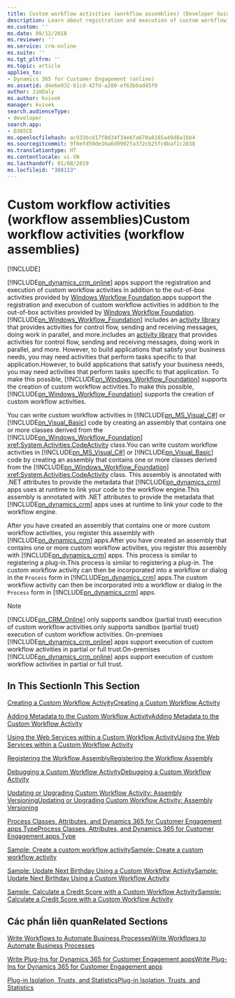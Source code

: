 ```yaml
---
title: Custom workflow activities (workflow assemblies) (Developer Guide for Dynamics 365 for Customer Engagement apps) | MicrosoftDocs
description: Learn about registration and execution of custom workflow activities in addition to the out-of-box activities provided by Windows Workflow Foundation. You can write custom workflow activities in Microsoft Visual C# or Visual Basic .NET code by creating an assembly that contains one or more classes derived from the Windows Workflow FoundationCodeActivity class.
ms.custom: ''
ms.date: 09/12/2018
ms.reviewer: ''
ms.service: crm-online
ms.suite: ''
ms.tgt_pltfrm: ''
ms.topic: article
applies_to:
- Dynamics 365 for Customer Engagement (online)
ms.assetid: d4e6e932-61cd-42fd-a280-ef63bbad45f0
author: JimDaly
ms.author: kvivek
manager: kvivek
search.audienceType:
- developer
search.app:
- D365CE
ms.openlocfilehash: ac933bcd17f0d34f34e6fa670a8165a49d8a1bb4
ms.sourcegitcommit: 9f0efd59de16a6d9902fa372cb25fc0baf1c2838
ms.translationtype: HT
ms.contentlocale: vi-VN
ms.lasthandoff: 01/08/2019
ms.locfileid: "388113"
---
```

# <a name="custom-workflow-activities-workflow-assemblies"></a><span data-ttu-id="6aa49-104">Custom workflow activities (workflow assemblies)</span><span class="sxs-lookup"><span data-stu-id="6aa49-104">Custom workflow activities (workflow assemblies)</span></span>

[!INCLUDE[](../includes/cc_applies_to_update_9_0_0.md)]

[!INCLUDE[pn_dynamics_crm_online](../includes/pn-dynamics-crm-online.md)] <span data-ttu-id="6aa49-105">apps support the registration and execution of custom workflow activities in addition to the out-of-box activities provided by [Windows Workflow Foundation](https://msdn.microsoft.com/netframework/aa663328.aspx).</span><span class="sxs-lookup"><span data-stu-id="6aa49-105">apps support the registration and execution of custom workflow activities in addition to the out-of-box activities provided by [Windows Workflow Foundation](https://msdn.microsoft.com/netframework/aa663328.aspx).</span></span> [!INCLUDE[pn_Windows_Workflow_Foundation](../includes/pn-windows-workflow-foundation.md)] <span data-ttu-id="6aa49-106">includes an [activity library](https://msdn.microsoft.com/library/dd489459.aspx) that provides activities for control flow, sending and receiving messages, doing work in parallel, and more.</span><span class="sxs-lookup"><span data-stu-id="6aa49-106">includes an [activity library](https://msdn.microsoft.com/library/dd489459.aspx) that provides activities for control flow, sending and receiving messages, doing work in parallel, and more.</span></span> <span data-ttu-id="6aa49-107">However, to build applications that satisfy your business needs, you may need activities that perform tasks specific to that application.</span><span class="sxs-lookup"><span data-stu-id="6aa49-107">However, to build applications that satisfy your business needs, you may need activities that perform tasks specific to that application.</span></span> <span data-ttu-id="6aa49-108">To make this possible, [!INCLUDE[pn_Windows_Workflow_Foundation](../includes/pn-windows-workflow-foundation.md)] supports the creation of custom workflow activities.</span><span class="sxs-lookup"><span data-stu-id="6aa49-108">To make this possible, [!INCLUDE[pn_Windows_Workflow_Foundation](../includes/pn-windows-workflow-foundation.md)] supports the creation of custom workflow activities.</span></span>  
  
 <span data-ttu-id="6aa49-109">You can write custom workflow activities in [!INCLUDE[pn_MS_Visual_C#](../includes/pn-ms-visual-csharp.md)] or [!INCLUDE[pn_Visual_Basic](../includes/pn-visual-basic.md)] code by creating an assembly that contains one or more classes derived from the [!INCLUDE[pn_Windows_Workflow_Foundation](../includes/pn-windows-workflow-foundation.md)] <xref:System.Activities.CodeActivity> class.</span><span class="sxs-lookup"><span data-stu-id="6aa49-109">You can write custom workflow activities in [!INCLUDE[pn_MS_Visual_C#](../includes/pn-ms-visual-csharp.md)] or [!INCLUDE[pn_Visual_Basic](../includes/pn-visual-basic.md)] code by creating an assembly that contains one or more classes derived from the [!INCLUDE[pn_Windows_Workflow_Foundation](../includes/pn-windows-workflow-foundation.md)] <xref:System.Activities.CodeActivity> class.</span></span> <span data-ttu-id="6aa49-110">This assembly is annotated with .NET attributes to provide the metadata that [!INCLUDE[pn_dynamics_crm](../includes/pn-dynamics-crm.md)] apps uses at runtime to link your code to the workflow engine.</span><span class="sxs-lookup"><span data-stu-id="6aa49-110">This assembly is annotated with .NET attributes to provide the metadata that [!INCLUDE[pn_dynamics_crm](../includes/pn-dynamics-crm.md)] apps uses at runtime to link your code to the workflow engine.</span></span>  
  
 <span data-ttu-id="6aa49-111">After you have created an assembly that contains one or more custom workflow activities, you register this assembly with [!INCLUDE[pn_dynamics_crm](../includes/pn-dynamics-crm.md)] apps.</span><span class="sxs-lookup"><span data-stu-id="6aa49-111">After you have created an assembly that contains one or more custom workflow activities, you register this assembly with [!INCLUDE[pn_dynamics_crm](../includes/pn-dynamics-crm.md)] apps.</span></span> <span data-ttu-id="6aa49-112">This process is similar to registering a plug-in.</span><span class="sxs-lookup"><span data-stu-id="6aa49-112">This process is similar to registering a plug-in.</span></span> <span data-ttu-id="6aa49-113">The custom workflow activity can then be incorporated into a workflow or dialog in the `Process` form in [!INCLUDE[pn_dynamics_crm](../includes/pn-dynamics-crm.md)] apps.</span><span class="sxs-lookup"><span data-stu-id="6aa49-113">The custom workflow activity can then be incorporated into a workflow or dialog in the `Process` form in [!INCLUDE[pn_dynamics_crm](../includes/pn-dynamics-crm.md)] apps.</span></span>  
  
> [!NOTE]
> [!INCLUDE[pn_CRM_Online](../includes/pn-crm-online.md)] <span data-ttu-id="6aa49-114">only supports sandbox (partial trust) execution of custom workflow activities.</span><span class="sxs-lookup"><span data-stu-id="6aa49-114">only supports sandbox (partial trust) execution of custom workflow activities.</span></span> <span data-ttu-id="6aa49-115">On-premises [!INCLUDE[pn_dynamics_crm_online](../includes/pn-dynamics-crm-online.md)] apps support execution of custom workflow activities in partial or full trust.</span><span class="sxs-lookup"><span data-stu-id="6aa49-115">On-premises [!INCLUDE[pn_dynamics_crm_online](../includes/pn-dynamics-crm-online.md)] apps support execution of custom workflow activities in partial or full trust.</span></span>  
  
## <a name="in-this-section"></a><span data-ttu-id="6aa49-116">In This Section</span><span class="sxs-lookup"><span data-stu-id="6aa49-116">In This Section</span></span>  
 [<span data-ttu-id="6aa49-117">Creating a Custom Workflow Activity</span><span class="sxs-lookup"><span data-stu-id="6aa49-117">Creating a Custom Workflow Activity</span></span>](workflow/create-custom-workflow-activity.md)  
  
 [<span data-ttu-id="6aa49-118">Adding Metadata to the Custom Workflow Activity</span><span class="sxs-lookup"><span data-stu-id="6aa49-118">Adding Metadata to the Custom Workflow Activity</span></span>](workflow/add-metadata-custom-workflow-activity.md)  
  
 [<span data-ttu-id="6aa49-119">Using the Web Services within a Custom Workflow Activity</span><span class="sxs-lookup"><span data-stu-id="6aa49-119">Using the Web Services within a Custom Workflow Activity</span></span>](workflow/use-iorganization-web-service-custom-workflow-activity.md)  
  
 [<span data-ttu-id="6aa49-120">Registering the Workflow Assembly</span><span class="sxs-lookup"><span data-stu-id="6aa49-120">Registering the Workflow Assembly</span></span>](workflow/register-use-custom-workflow-activity-assembly.md)  
  
 [<span data-ttu-id="6aa49-121">Debugging a Custom Workflow Activity</span><span class="sxs-lookup"><span data-stu-id="6aa49-121">Debugging a Custom Workflow Activity</span></span>](workflow/debug-custom-workflow-activity.md)  
  
 [<span data-ttu-id="6aa49-122">Updating or Upgrading Custom Workflow Activity: Assembly Versioning</span><span class="sxs-lookup"><span data-stu-id="6aa49-122">Updating or Upgrading Custom Workflow Activity: Assembly Versioning</span></span>](workflow/update-custom-workflow-activity-using-assembly-versioning.md)  
  
 [<span data-ttu-id="6aa49-123">Process Classes, Attributes, and Dynamics 365 for Customer Engagement apps Type</span><span class="sxs-lookup"><span data-stu-id="6aa49-123">Process Classes, Attributes, and Dynamics 365 for Customer Engagement apps Type</span></span>](workflow/process-classes-attributes-and-types.md)  
  
 [<span data-ttu-id="6aa49-124">Sample: Create a custom workflow activity</span><span class="sxs-lookup"><span data-stu-id="6aa49-124">Sample: Create a custom workflow activity</span></span>](workflow/sample-create-custom-workflow-activity.md)  
  
 [<span data-ttu-id="6aa49-125">Sample: Update Next Birthday Using a Custom Workflow Activity</span><span class="sxs-lookup"><span data-stu-id="6aa49-125">Sample: Update Next Birthday Using a Custom Workflow Activity</span></span>](workflow/sample-update-next-birthday-using-custom-workflow-activity.md)  
  
 [<span data-ttu-id="6aa49-126">Sample: Calculate a Credit Score with a Custom Workflow Activity</span><span class="sxs-lookup"><span data-stu-id="6aa49-126">Sample: Calculate a Credit Score with a Custom Workflow Activity</span></span>](workflow/sample-calculate-credit-score-custom-workflow-activity.md)  
  
## <a name="related-sections"></a><span data-ttu-id="6aa49-127">Các phần liên quan</span><span class="sxs-lookup"><span data-stu-id="6aa49-127">Related Sections</span></span>  
 [<span data-ttu-id="6aa49-128">Write Workflows to Automate Business Processes</span><span class="sxs-lookup"><span data-stu-id="6aa49-128">Write Workflows to Automate Business Processes</span></span>](automate-business-processes-customer-engagement.md)  
  
 [<span data-ttu-id="6aa49-129">Write Plug-Ins for Dynamics 365 for Customer Engagement apps</span><span class="sxs-lookup"><span data-stu-id="6aa49-129">Write Plug-Ins for Dynamics 365 for Customer Engagement apps</span></span>](write-plugin-extend-business-processes.md)  
  
 [<span data-ttu-id="6aa49-130">Plug-in Isolation, Trusts, and Statistics</span><span class="sxs-lookup"><span data-stu-id="6aa49-130">Plug-in Isolation, Trusts, and Statistics</span></span>](plugin-isolation-trusts-statistics.md)
